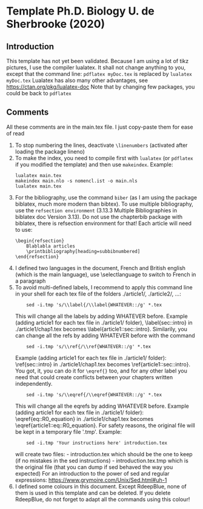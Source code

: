 # Template Ph.D. Biology U. de Sherbrooke (2020)
## Introduction
This template has not yet been validated. Because I am using a lot of tikz pictures, I use the compiler lualatex. It shall not change anything to you, except that the command line:
```pdflatex myDoc.tex``` is replaced by ```lualatex myDoc.tex```
Lualatex has also many other advantages, see https://ctan.org/pkg/lualatex-doc
Note that by changing few packages, you could be back to ```pdflatex```

## Comments
All these comments are in the main.tex file. I just copy-paste them for ease of read
1. To stop numbering the lines, deactivate ```\linenumbers``` (activated after loading the package lineno)
2. To make the index, you need to compile first with ```lualatex``` (or ```pdflatex``` if you modified the template) and then use ```makeindex```. Example:
	```
	lualatex main.tex
	makeindex main.nlo -s nomencl.ist -o main.nls
	lualatex main.tex
	```
3. For the bibliography, use the command ```biber``` (as I am using the package biblatex, much more modern than bibtex).
	To use multiple bibliography, use the ```refsection environment``` (3.13.3 Multiple Bibliographies in biblatex doc Version 3.13). Do not use the chapterbib package with biblatex, there is refsection environment for that!
	Each article will need to use:
	```
	\begin{refsection}
		Blablabla articles
		\printbibliography[heading=subbibnumbered]
	\end{refsection}
	```
4. I defined two languages in the document, French and British english (which is the main language), use \selectlanguage to switch to French in a paragraph
5. To avoid multi-defined labels, I recommend to apply this command line in your shell for each tex file of the folders ./article1/, ./article2/, ...:
	```
		sed -i.tmp 's/\\label{/\\label{WHATEVER::/g' *.tex
	```
	This will change all the labels by adding WHATEVER before. Example (adding article1 for each tex file in ./article1/ folder), \label{sec::intro} in ./article1/chap1.tex becomes \label{article1::sec::intro}. Similarily, you can change all the refs by adding WHATEVER before with the command
	```
		sed -i.tmp 's/\\ref{/\\ref{WHATEVER::/g' *.tex
	```
	Example (adding article1 for each tex file in ./article1/ folder): \ref{sec::intro} in ./article1/chap1.tex becomes \ref{article1::sec::intro}. You got, it, you can do it for ``` \eqref{} ``` too, and for any other label you need that could create conflicts between your chapters written independently.
	```
		sed -i.tmp 's/\\eqref{/\\eqref{WHATEVER::/g' *.tex
	```
	This will change all the eqrefs by adding WHATEVER before. Example (adding article1 for each tex file in ./article1/ folder): \eqref{eq::R0_equation} in ./article1/chap1.tex becomes \eqref{article1::eq::R0_equation}. For safety reasons, the original file will be kept in a temporary file '.tmp'. Example:
	````
		sed -i.tmp 'Your instructions here' introduction.tex
	````
	will create two files:
		- introduction.tex which should be the one to keep (if no mistakes in the sed instructions)
		- introduction.tex.tmp which is the original file (that you can dump if sed behaved the way you expected)
	For an introduction to the power of sed and regular expressions: https://www.grymoire.com/Unix/Sed.html#uh-1 
6. I defined some colours in this document. Except RdeepBlue, none of them is used in this template and can be deleted.
 	If you delete RdeepBlue, do not forget to adapt all the commands using this colour!